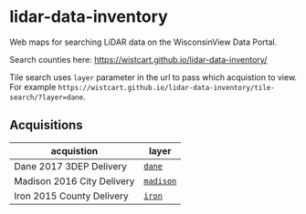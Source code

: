 # lidar-data-inventory
Web maps for searching LiDAR data on the WisconsinView Data Portal.

Search counties here: https://wistcart.github.io/lidar-data-inventory/

Tile search uses ```layer``` parameter in the url to pass which acquistion to view. For example ```https://wistcart.github.io/lidar-data-inventory/tile-search/?layer=dane```.

## Acquisitions

acquistion | layer 
--- | ---
Dane 2017 3DEP Delivery | <a href="https://wistcart.github.io/lidar-data-inventory/tile-search/?layer=dane" target="_blank">```dane```</a>
Madison 2016 City Delivery | <a href="https://wistcart.github.io/lidar-data-inventory/tile-search/?layer=madison" target="_blank">```madison```</a>
Iron 2015 County Delivery | <a href="https://wistcart.github.io/lidar-data-inventory/tile-search/?layer=iron" target="_blank">```iron```</a>
